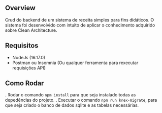 ## Overview

<p>Crud do backend de um sistema de receita simples para fins didáticos. O sistema foi desenvolvido com intuito de aplicar o conhecimento adquirido sobre Clean Architecture.</p>

## Requisitos

- NodeJs (16.17.0)
- Postman ou Insomnia (Ou qualquer ferramenta para rexecutar requisições API)

## Como Rodar

. Rodar o comando `npm install` para que seja instalado todas as depedências do projeto.
. Executar o comando `npm run knex-migrate`, para que seja criado o banco de dados sqlite e as tabelas necessárias.
